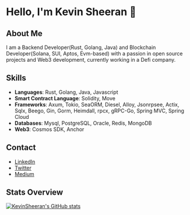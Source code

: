 # Hello, I'm Kevin Sheeran 👋

## About Me
I am a Backend Developer(Rust, Golang, Java) and Blockchain Developer(Solana, SUI, Aptos, Evm-based) with a passion in open source projects and Web3 development, currently working in a Defi company.

## Skills
- **Languages**: Rust, Golang, Java, Javascript
- **Smart Contract Language**: Solidity, Move
- **Frameworks**: Axum, Tokio, SeaORM, Diesel, Alloy, Jsonrpsee, Actix, Sqlx, Beego, Gin, Gorm, Heimdall, rpcx, gRPC-Go, Spring MVC, Spring Cloud
- **Databases**: Mysql, PostgreSQL, Oracle, Redis, MongoDB
- **Web3**: Cosmos SDK, Anchor

## Contact
- [LinkedIn](https://www.linkedin.com/in/kevin-sheeran-182b1a25b/)
- [Twitter](https://x.com/Kevinsheeranxyj)
- [Medium](https://medium.com/@kevinsheeranxyj)

## Stats Overview
[![KevinSheeran's GitHub stats](https://github-readme-stats.vercel.app/api?username=KevinSheeranxyj&hide=contribs,prs&show=reviews,discussions_started,discussions_answered,prs_merged,prs_merged_percentage)](https://github.com/anuraghazra/github-readme-stats)
